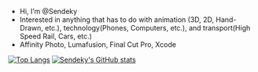 - Hi, I’m @Sendeky
- Interested in anything that has to do with animation (3D, 2D, Hand-Drawn, etc.), technology(Phones, Computers, etc.), and transport(High Speed Rail, Cars, etc.)
- Affinity Photo, Lumafusion, Final Cut Pro, Xcode

[![Top Langs](https://github-readme-stats.vercel.app/api/top-langs/?username=sendeky&langs_count=8&hide=css,jupyter%20Notebook&layout=compact&theme=transparent)](https://github.com/anuraghazra/github-readme-stats)
[![Sendeky's GitHub stats](https://github-readme-stats.vercel.app/api?username=sendeky&count_private=true&show_icons=true&theme=transparent)](https://github.com/anuraghazra/github-readme-stats)


<!---
Sendeky/Sendeky is a ✨ special ✨ repository because its `README.md` (this file) appears on your GitHub profile.
You can click the Preview link to take a look at your changes.
--->
